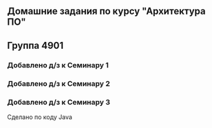## Домашние задания по курсу "Архитектура ПО"
## Группа 4901

### Добавлено д/з к Семинару 1

### Добавлено д/з к Семинару 2

### Добавлено д/з к Семинару 3
Сделано по коду Java

